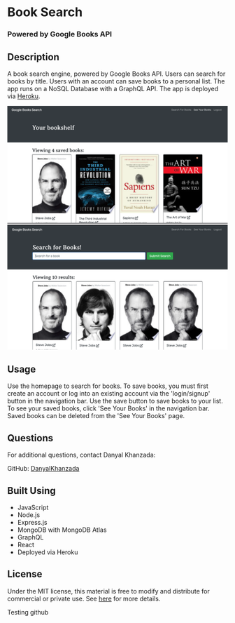 # Book Search 

### Powered by Google Books API

## Description
A book search engine, powered by Google Books API. Users can search for books by title. Users with an account can save books to a personal list. The app runs on a NoSQL Database with a GraphQL API. 
The app is deployed via [Heroku](https://vast-crag-11502.herokuapp.com/). 

![App screenshot](./img/bookshelf.png) 
![App screenshot](./img/search.png)

## Usage
Use the homepage to search for books. To save books, you must first create an account or log into an existing account via the 'login/signup' button in the navigation bar. Use the save button to save books to your list. To see your saved books, click 'See Your Books' in the navigation bar. Saved books can be deleted from the 'See Your Books' page.

## Questions
For additional questions, contact Danyal Khanzada:

GitHub: [DanyalKhanzada](https://github.com/DanyalKhanzada)

## Built Using
- JavaScript
- Node.js
- Express.js
- MongoDB with MongoDB Atlas
- GraphQL
- React
- Deployed via Heroku

## License
Under the MIT license, this material is free to modify and distribute for commercial or private use. See [here](https://opensource.org/licenses/MIT) for more details.

Testing github
